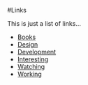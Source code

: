 #Links

This is just a list of links&hellip;

* [Books](Books.md)
* [Design](Design.md)
* [Development](Development.md)
* [Interesting](Intersting.md)
* [Watching](Watching.md)
* [Working](Working.md)